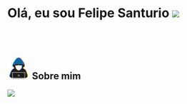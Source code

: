 # Olá, eu sou Felipe Santurio <img src="https://media.giphy.com/media/hvRJCLFzcasrR4ia7z/giphy.gif" width="35">

<br>
<br>

## <picture><img src = "https://github.com/0xAbdulKhalid/0xAbdulKhalid/raw/main/assets/mdImages/about_me.gif" width = 50px></picture> **Sobre mim**

<img src="https://user-images.githubusercontent.com/73097560/115834477-dbab4500-a447-11eb-908a-139a6edaec5c.gif">